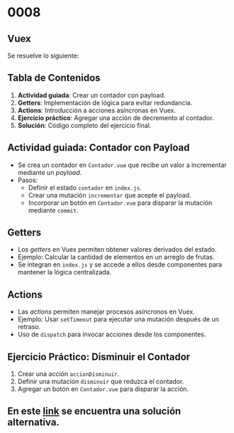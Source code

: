 # 0008

## Vuex

Se resuelve lo siguiente:

## Tabla de Contenidos
1. **Actividad guiada**: Crear un contador con payload.
2. **Getters**: Implementación de lógica para evitar redundancia.
3. **Actions**: Introducción a acciones asíncronas en Vuex.
4. **Ejercicio práctico**: Agregar una acción de decremento al contador.
5. **Solución**: Código completo del ejercicio final.

## Actividad guiada: Contador con Payload
- Se crea un contador en `Contador.vue` que recibe un valor a incrementar mediante un *payload*.
- Pasos:
  - Definir el estado `contador` en `index.js`.
  - Crear una mutación `incrementar` que acepte el payload.
  - Incorporar un botón en `Contador.vue` para disparar la mutación mediante `commit`.

## Getters
- Los *getters* en Vuex permiten obtener valores derivados del estado.
- Ejemplo: Calcular la cantidad de elementos en un arreglo de frutas.
- Se integran en `index.js` y se accede a ellos desde componentes para mantener la lógica centralizada.

## Actions
- Las *actions* permiten manejar procesos asíncronos en Vuex.
- Ejemplo: Usar `setTimeout` para ejecutar una mutación después de un retraso.
- Uso de `dispatch` para invocar acciones desde los componentes.

## Ejercicio Práctico: Disminuir el Contador
1. Crear una acción `accionDisminuir`.
2. Definir una mutación `disminuir` que reduzca el contador.
3. Agregar un botón en `Contador.vue` para disparar la acción.

## En este [link](https://github.com/Giovasdf/Gui-a-de-ejercicios---Vuex--II-) se encuentra una solución alternativa. 